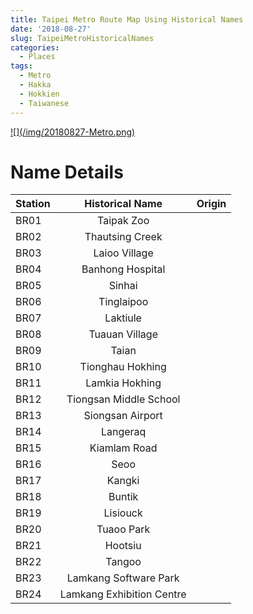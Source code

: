 ```yaml
---
title: Taipei Metro Route Map Using Historical Names
date: '2018-08-27'
slug: TaipeiMetroHistoricalNames
categories:
  - Places
tags:
  - Metro
  - Hakka
  - Hokkien
  - Taiwanese
---
```


<a target="_blank" href="/img/20180827-Metro.png">
![](/img/20180827-Metro.png)
</a>

# Name Details

|Station|Historical Name|Origin|
|:---|:---:|:---|
|BR01|Taipak Zoo|
|BR02|Thautsing Creek|
|BR03|Laioo Village|
|BR04|Banhong Hospital|
|BR05|Sinhai|
|BR06|Tinglaipoo|
|BR07|Laktiule|
|BR08|Tuauan Village|
|BR09|Taian|
|BR10|Tionghau Hokhing|
|BR11|Lamkia Hokhing|
|BR12|Tiongsan Middle School|
|BR13|Siongsan Airport|
|BR14|Langeraq|
|BR15|Kiamlam Road|
|BR16|Seoo|
|BR17|Kangki|
|BR18|Buntik|
|BR19|Lisiouck|
|BR20|Tuaoo Park|
|BR21|Hootsiu|
|BR22|Tangoo|
|BR23|Lamkang Software Park|
|BR24|Lamkang Exhibition Centre|
